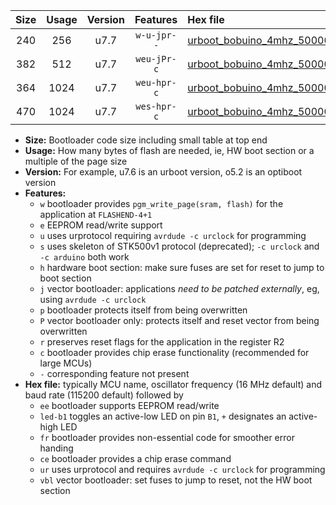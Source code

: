 |Size|Usage|Version|Features|Hex file|
|:-:|:-:|:-:|:-:|:--|
|240|256|u7.7|`w-u-jpr--`|[urboot_bobuino_4mhz_500000bps_led+b7_ur_vbl.hex](https://raw.githubusercontent.com/stefanrueger/urboot.hex/main/boards/bobuino/fcpu_4mhz/500000_bps/urboot_bobuino_4mhz_500000bps_led+b7_ur_vbl.hex)|
|382|512|u7.7|`weu-jPr-c`|[urboot_bobuino_4mhz_500000bps_ee_led+b7_fr_ce_ur_vbl.hex](https://raw.githubusercontent.com/stefanrueger/urboot.hex/main/boards/bobuino/fcpu_4mhz/500000_bps/urboot_bobuino_4mhz_500000bps_ee_led+b7_fr_ce_ur_vbl.hex)|
|364|1024|u7.7|`weu-hpr-c`|[urboot_bobuino_4mhz_500000bps_ee_led+b7_fr_ce_ur.hex](https://raw.githubusercontent.com/stefanrueger/urboot.hex/main/boards/bobuino/fcpu_4mhz/500000_bps/urboot_bobuino_4mhz_500000bps_ee_led+b7_fr_ce_ur.hex)|
|470|1024|u7.7|`wes-hpr-c`|[urboot_bobuino_4mhz_500000bps_ee_led+b7_fr_ce.hex](https://raw.githubusercontent.com/stefanrueger/urboot.hex/main/boards/bobuino/fcpu_4mhz/500000_bps/urboot_bobuino_4mhz_500000bps_ee_led+b7_fr_ce.hex)|

- **Size:** Bootloader code size including small table at top end
- **Usage:** How many bytes of flash are needed, ie, HW boot section or a multiple of the page size
- **Version:** For example, u7.6 is an urboot version, o5.2 is an optiboot version
- **Features:**
  + `w` bootloader provides `pgm_write_page(sram, flash)` for the application at `FLASHEND-4+1`
  + `e` EEPROM read/write support
  + `u` uses urprotocol requiring `avrdude -c urclock` for programming
  + `s` uses skeleton of STK500v1 protocol (deprecated); `-c urclock` and `-c arduino` both work
  + `h` hardware boot section: make sure fuses are set for reset to jump to boot section
  + `j` vector bootloader: applications *need to be patched externally*, eg, using `avrdude -c urclock`
  + `p` bootloader protects itself from being overwritten
  + `P` vector bootloader only: protects itself and reset vector from being overwritten
  + `r` preserves reset flags for the application in the register R2
  + `c` bootloader provides chip erase functionality (recommended for large MCUs)
  + `-` corresponding feature not present
- **Hex file:** typically MCU name, oscillator frequency (16 MHz default) and baud rate (115200 default) followed by
  + `ee` bootloader supports EEPROM read/write
  + `led-b1` toggles an active-low LED on pin `B1`, `+` designates an active-high LED
  + `fr` bootloader provides non-essential code for smoother error handing
  + `ce` bootloader provides a chip erase command
  + `ur` uses urprotocol and requires `avrdude -c urclock` for programming
  + `vbl` vector bootloader: set fuses to jump to reset, not the HW boot section
